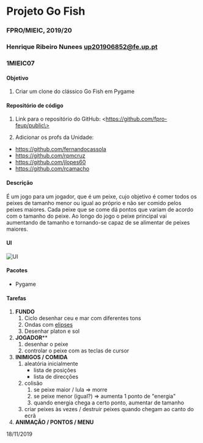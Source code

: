 # Projeto Go Fish
### FPRO/MIEIC, 2019/20
### Henrique Ribeiro Nunees up201906852@fe.up.pt
### 1MIEIC07 

#### Objetivo

1. Criar um clone do clássico Go Fish em Pygame


#### Repositório de código

1) Link para o repositório do GitHub: \<https://github.com/fpro-feup/public\>

2) Adicionar os profs da Unidade:

- https://github.com/fernandocassola
- https://github.com/rpmcruz
- https://github.com/jlopes60
- https://github.com/rcamacho

#### Descrição

É um jogo para um jogador, que é um peixe, cujo objetivo é comer todos os peixes de tamanho menor ou igual ao próprio e não ser comido pelos peixes maiores. Cada peixe que se come dá pontos que variam de acordo com o tamanho do peixe. Ao longo do jogo o peixe principal vai aumentando de tamanho e tornando-se capaz de se alimentar de peixes maiores.

#### UI

![UI](https://github.com/Rikenunes8/gofish-atari/blob/master/Environment.png) 

#### Pacotes

- Pygame

#### Tarefas

1. **FUNDO**
   1. Ciclo desenhar ceu e mar com diferentes tons
   1. Ondas com [elipses](https://www.pygame.org/docs/ref/draw.html)
   1. Desenhar platon e sol
1. **JOGADOR****
   1. desenhar o peixe
   1. controlar o peixe com as teclas de cursor
1. **INIMIGOS / COMIDA**
   1. aleatória inicialmente
      * lista de posições
      * lista de direcções
   1. colisão
      1. se peixe maior / lula => morre
      1. se peixe menor (igual?) => aumenta 1 ponto de "energia"
      1. quando energia chega a certo ponto, aumentar de tamanho
   1. criar peixes às vezes / destruir peixes quando chegam ao canto do ecrã
1. **ANIMAÇÃO / PONTOS / MENU**

18/11/2019
